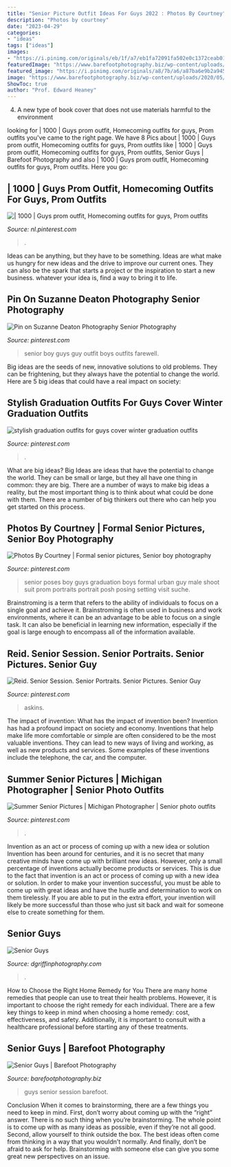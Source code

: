 ```yaml
---
title: "Senior Picture Outfit Ideas For Guys 2022 : Photos By Courtney"
description: "Photos by courtney"
date: "2023-04-29"
categories:
- "ideas"
tags: ["ideas"]
images:
- "https://i.pinimg.com/originals/eb/1f/a7/eb1fa72091fa502e0c1372ceab0192b8.jpg"
featuredImage: "https://www.barefootphotography.biz/wp-content/uploads/2020/05/ChristopherMcCoy-SeniorSession_062-scaled.jpg"
featured_image: "https://i.pinimg.com/originals/a8/7b/a6/a87ba6e9b2a9453360a7d9715435f07d.jpg"
image: "https://www.barefootphotography.biz/wp-content/uploads/2020/05/ChristopherMcCoy-SeniorSession_062-scaled.jpg"
ShowToc: true
author: "Prof. Edward Heaney"
---
```



4. A new type of book cover that does not use materials harmful to the environment 

	

		
looking for | 1000 | Guys prom outfit, Homecoming outfits for guys, Prom outfits you've came to the right page. We have 8 Pics about | 1000 | Guys prom outfit, Homecoming outfits for guys, Prom outfits like | 1000 | Guys prom outfit, Homecoming outfits for guys, Prom outfits, Senior Guys | Barefoot Photography and also | 1000 | Guys prom outfit, Homecoming outfits for guys, Prom outfits. Here you go:
		
    
## | 1000 | Guys Prom Outfit, Homecoming Outfits For Guys, Prom Outfits

<img loading=lazy src="https://i.pinimg.com/originals/a8/7b/a6/a87ba6e9b2a9453360a7d9715435f07d.jpg" onerror="this.onerror=null;this.src='https://tse3.mm.bing.net/th?id=OIP.ycSMsLh65LM14tdwVzu9DAHaJ4&amp;pid=15.1';" alt="| 1000 | Guys prom outfit, Homecoming outfits for guys, Prom outfits">

_Source: nl.pinterest.com_

>. 

	

Ideas can be anything, but they have to be something. Ideas are what make us hungry for new ideas and the drive to improve our current ones. They can also be the spark that starts a project or the inspiration to start a new business. whatever your idea is, find a way to bring it to life.

    
## Pin On Suzanne Deaton Photography Senior Photography

<img loading=lazy src="https://i.pinimg.com/736x/6d/7c/bd/6d7cbdefc172f970b129061c09e9b91d--senior-guys-digital-slr.jpg" onerror="this.onerror=null;this.src='https://tse4.mm.bing.net/th?id=OIP.jzH4WI7dtnhguBPVruVW2AHaNl&amp;pid=15.1';" alt="Pin on Suzanne Deaton Photography Senior Photography">

_Source: pinterest.com_

>senior boy guys guy outfit boys outfits farewell. 

	

Big ideas are the seeds of new, innovative solutions to old problems. They can be frightening, but they always have the potential to change the world. Here are 5 big ideas that could have a real impact on society:

    
## Stylish Graduation Outfits For Guys Cover Winter Graduation Outfits

<img loading=lazy src="https://i.pinimg.com/originals/e0/a7/ad/e0a7ad5fd33c1f2a9c9cf6817855a9cd.jpg" onerror="this.onerror=null;this.src='https://tse2.mm.bing.net/th?id=OIP.-UyrkiTPqo-S9arv9Pg7JwHaLG&amp;pid=15.1';" alt="stylish graduation outfits for guys cover winter graduation outfits">

_Source: pinterest.com_

>. 

	

What are big ideas?
Big Ideas are ideas that have the potential to change the world. They can be small or large, but they all have one thing in common: they are big. There are a number of ways to make big ideas a reality, but the most important thing is to think about what could be done with them. There are a number of big thinkers out there who can help you get started on this process.

    
## Photos By Courtney | Formal Senior Pictures, Senior Boy Photography

<img loading=lazy src="https://i.pinimg.com/originals/35/93/2b/35932bda244bdd28842ee8ef9f207c5a.jpg" onerror="this.onerror=null;this.src='https://tse4.mm.bing.net/th?id=OIP.CXdv8t5Pj9q-OcYaPI5j9QHaLG&amp;pid=15.1';" alt="Photos By Courtney | Formal senior pictures, Senior boy photography">

_Source: pinterest.com_

>senior poses boy guys graduation boys formal urban guy male shoot suit prom portraits portrait posh posing setting visit suche. 

	

Brainstroming is a term that refers to the ability of individuals to focus on a single goal and achieve it. Brainstroming is often used in business and work environments, where it can be an advantage to be able to focus on a single task. It can also be beneficial in learning new information, especially if the goal is large enough to encompass all of the information available.

    
## Reid. Senior Session. Senior Portraits. Senior Pictures. Senior Guy

<img loading=lazy src="https://i.pinimg.com/originals/d7/2c/1f/d72c1f1f82a3d8b5a7a8eea861ab7e26.jpg" onerror="this.onerror=null;this.src='https://tse1.mm.bing.net/th?id=OIP.bvBUjT1X4n9ftoyHnGERfQHaLH&amp;pid=15.1';" alt="Reid. Senior Session. Senior Portraits. Senior Pictures. Senior Guy">

_Source: pinterest.com_

>askins. 

	

The impact of invention: What has the impact of invention been?
Invention has had a profound impact on society and economy. Inventions that help make life more comfortable or simple are often considered to be the most valuable inventions. They can lead to new ways of living and working, as well as new products and services. Some examples of these inventions include the telephone, the car, and the computer.

    
## Summer Senior Pictures | Michigan Photographer | Senior Photo Outfits

<img loading=lazy src="https://i.pinimg.com/originals/eb/1f/a7/eb1fa72091fa502e0c1372ceab0192b8.jpg" onerror="this.onerror=null;this.src='https://tse3.mm.bing.net/th?id=OIP.usWVYyjJuc9q352JF8fbTgHaLH&amp;pid=15.1';" alt="Summer Senior Pictures | Michigan Photographer | Senior photo outfits">

_Source: pinterest.com_

>. 

	

Invention as an act or process of coming up with a new idea or solution
Invention has been around for centuries, and it is no secret that many creative minds have come up with brilliant new ideas. However, only a small percentage of inventions actually become products or services. This is due to the fact that invention is an act or process of coming up with a new idea or solution. In order to make your invention successful, you must be able to come up with great ideas and have the hustle and determination to work on them tirelessly. If you are able to put in the extra effort, your invention will likely be more successful than those who just sit back and wait for someone else to create something for them.

    
## Senior Guys

<img loading=lazy src="https://dgriffinphotography.com/wp-content/uploads/6261.jpg" onerror="this.onerror=null;this.src='https://tse4.mm.bing.net/th?id=OIP.YwqztBgB_Tw_ppfz_lsCSwHaLH&amp;pid=15.1';" alt="Senior Guys">

_Source: dgriffinphotography.com_

>. 

	

How to Choose the Right Home Remedy for You
There are many home remedies that people can use to treat their health problems. However, it is important to choose the right remedy for each individual. There are a few key things to keep in mind when choosing a home remedy: cost, effectiveness, and safety. Additionally, it is important to consult with a healthcare professional before starting any of these treatments.

    
## Senior Guys | Barefoot Photography

<img loading=lazy src="https://www.barefootphotography.biz/wp-content/uploads/2020/05/ChristopherMcCoy-SeniorSession_062-scaled.jpg" onerror="this.onerror=null;this.src='https://tse3.mm.bing.net/th?id=OIP.QMdfac71esUdxCZRub1d3QHaLG&amp;pid=15.1';" alt="Senior Guys | Barefoot Photography">

_Source: barefootphotography.biz_

>guys senior session barefoot. 

	

Conclusion
When it comes to brainstorming, there are a few things you need to keep in mind. First, don’t worry about coming up with the “right” answer. There is no such thing when you’re brainstorming. The whole point is to come up with as many ideas as possible, even if they’re not all good. Second, allow yourself to think outside the box. The best ideas often come from thinking in a way that you wouldn’t normally. And finally, don’t be afraid to ask for help. Brainstorming with someone else can give you some great new perspectives on an issue.


